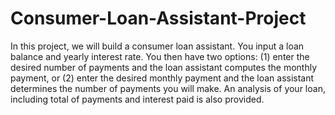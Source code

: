 # Consumer-Loan-Assistant-Project
In this project, we will build a consumer loan assistant. You input a loan balance and yearly interest rate. You then have two options: (1) enter the desired number of payments and the loan assistant computes the monthly payment, or (2) enter the desired monthly payment and the loan assistant determines the number of payments you will make. An analysis of your loan, including total of payments and interest paid is also provided.
